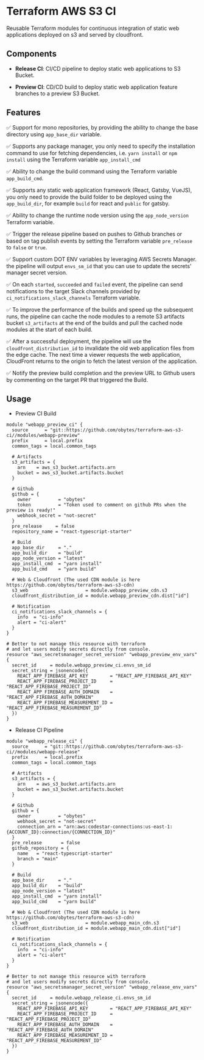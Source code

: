 # Terraform AWS S3 CI

Reusable Terraform modules for continuous integration of static web applications deployed on s3 and served by cloudfront.

## Components

- **Release CI**: CI/CD pipeline to deploy static web applications to S3 Bucket.

- **Preview CI**: CD/CD build to deploy static web application feature branches to a preview S3 Bucket.

## Features

✅ Support for mono repositories, by providing the ability to change the base directory using `app_base_dir` variable.

✅ Supports any package manager, you only need to specify the installation command to use for fetching dependencies, 
i.e. `yarn install` or `npm install` using the Terraform variable `app_install_cmd`

✅ Ability to change the build command using the Terraform variable `app_build_cmd`.

✅ Supports any static web application framework (React, Gatsby, VueJS), you only need to provide the build folder to be 
deployed using the `app_build_dir`, for example `build` for react and `public` for gatsby.

✅ Ability to change the runtime node version using the `app_node_version` Terraform variable.

✅ Trigger the release pipeline based on pushes to Github branches or based on tag publish events by setting the 
Terraform variable `pre_release` to `false` or `true`.

✅ Support custom DOT ENV variables by leveraging AWS Secrets Manager. the pipeline will output `envs_sm_id` that you 
can use to update the secrets' manager secret version.

✅ On each `started`, `succeeded` and `failed` event, the pipeline can send notifications to the target Slack channels 
provided by `ci_notifications_slack_channels` Terraform variable.

✅ To improve the performance of the builds and speed up the subsequent runs, the pipeline can cache the node modules to
a remote S3 artifacts bucket `s3_artifacts` at the end of the builds and pull the cached node modules at the start of
each build.

✅ After a successful deployment, the pipeline will use the `cloudfront_distribution_id` to invalidate the old web
application files from the edge cache. The next time a viewer requests the web application, CloudFront returns to the
origin to fetch the latest version of the application.

✅ Notify the preview build completion and the preview URL to Github users by commenting on the target PR that triggered 
the Build. 

## Usage

- Preview CI Build

```hcl
module "webapp_preview_ci" {
  source      = "git::https://github.com/obytes/terraform-aws-s3-ci//modules/webapp-preview"
  prefix      = local.prefix
  common_tags = local.common_tags

  # Artifacts
  s3_artifacts = {
    arn    = aws_s3_bucket.artifacts.arn
    bucket = aws_s3_bucket.artifacts.bucket
  }

  # Github
  github = {
    owner          = "obytes"
    token          = "Token used to comment on github PRs when the preview is ready!"
    webhook_secret = "not-secret"
  }
  pre_release     = false
  repository_name = "react-typescript-starter"

  # Build
  app_base_dir     = "."
  app_build_dir    = "build"
  app_node_version = "latest"
  app_install_cmd  = "yarn install"
  app_build_cmd    = "yarn build"

  # Web & Cloudfront (The used CDN module is here https://github.com/obytes/terraform-aws-s3-cdn)
  s3_web                     = module.webapp_preview_cdn.s3         
  cloudfront_distribution_id = module.webapp_preview_cdn.dist["id"]

  # Notification
  ci_notifications_slack_channels = {
    info  = "ci-info"
    alert = "ci-alert"
  }
}

# Better to not manage this resource with terraform 
# and let users modify secrets directly from console.
resource "aws_secretsmanager_secret_version" "webapp_preview_env_vars" {
  secret_id     = module.webapp_preview_ci.envs_sm_id
  secret_string = jsonencode({
    REACT_APP_FIREBASE_API_KEY        = "REACT_APP_FIREBASE_API_KEY"
    REACT_APP_FIREBASE_PROJECT_ID     = "REACT_APP_FIREBASE_PROJECT_ID"
    REACT_APP_FIREBASE_AUTH_DOMAIN    = "REACT_APP_FIREBASE_AUTH_DOMAIN"
    REACT_APP_FIREBASE_MEASUREMENT_ID = "REACT_APP_FIREBASE_MEASUREMENT_ID"
  })
}
```

- Release CI Pipeline

```hcl
module "webapp_release_ci" {
  source      = "git::https://github.com/obytes/terraform-aws-s3-ci//modules/webapp-release"
  prefix      = local.prefix
  common_tags = local.common_tags

  # Artifacts
  s3_artifacts = {
    arn    = aws_s3_bucket.artifacts.arn
    bucket = aws_s3_bucket.artifacts.bucket
  }

  # Github
  github = {
    owner          = "obytes"
    webhook_secret = "not-secret"
    connection_arn = "arn:aws:codestar-connections:us-east-1:{ACCOUNT_ID}:connection/{CONNECTION_ID}"
  }
  pre_release       = false
  github_repository = {
    name   = "react-typescript-starter"
    branch = "main"
  }

  # Build
  app_base_dir     = "."
  app_build_dir    = "build"
  app_node_version = "latest"
  app_install_cmd  = "yarn install"
  app_build_cmd    = "yarn build"

  # Web & Cloudfront (The used CDN module is here https://github.com/obytes/terraform-aws-s3-cdn)
  s3_web                     = module.webapp_main_cdn.s3         
  cloudfront_distribution_id = module.webapp_main_cdn.dist["id"]

  # Notification
  ci_notifications_slack_channels = {
    info  = "ci-info"
    alert = "ci-alert"
  }
}

# Better to not manage this resource with terraform 
# and let users modify secrets directly from console.
resource "aws_secretsmanager_secret_version" "webapp_release_env_vars" {
  secret_id     = module.webapp_release_ci.envs_sm_id
  secret_string = jsonencode({
    REACT_APP_FIREBASE_API_KEY        = "REACT_APP_FIREBASE_API_KEY"
    REACT_APP_FIREBASE_PROJECT_ID     = "REACT_APP_FIREBASE_PROJECT_ID"
    REACT_APP_FIREBASE_AUTH_DOMAIN    = "REACT_APP_FIREBASE_AUTH_DOMAIN"
    REACT_APP_FIREBASE_MEASUREMENT_ID = "REACT_APP_FIREBASE_MEASUREMENT_ID"
  })
}
```


